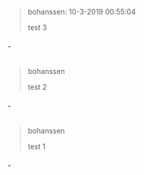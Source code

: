 > bohanssen: 10-3-2019 00:55:04
> 
> test 3

###### -
> bohanssen
> 
> test 2

###### -
> bohanssen
> 
> test 1

###### -
